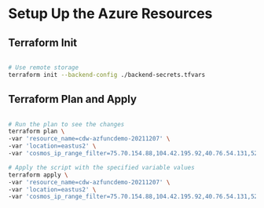 # Setup Up the Azure Resources

## Terraform Init

```bash

# Use remote storage
terraform init --backend-config ./backend-secrets.tfvars

```

## Terraform Plan and Apply

```bash

# Run the plan to see the changes
terraform plan \
-var 'resource_name=cdw-azfuncdemo-20211207' \
-var 'location=eastus2' \
-var 'cosmos_ip_range_filter=75.70.154.88,104.42.195.92,40.76.54.131,52.176.6.30,52.169.50.45,52.187.184.26'

# Apply the script with the specified variable values
terraform apply \
-var 'resource_name=cdw-azfuncdemo-20211207' \
-var 'location=eastus2' \
-var 'cosmos_ip_range_filter=75.70.154.88,104.42.195.92,40.76.54.131,52.176.6.30,52.169.50.45,52.187.184.26'

```
